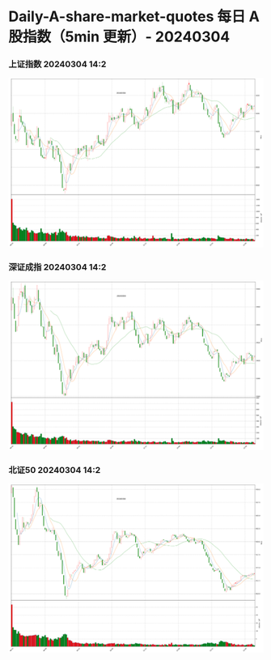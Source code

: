 
# Daily-A-share-market-quotes 每日 A 股指数（5min 更新）- 20240304

### 上证指数 20240304 14:2
![](./fig/2024/3/20240304-sh000001.png)

### 深证成指 20240304 14:2
![](./fig/2024/3/20240304-sz399001.png)

### 北证50 20240304 14:2
![](./fig/2024/3/20240304-bj899050.png)
